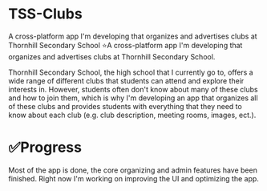 # TSS-Clubs
A cross-platform app I'm developing that organizes and advertises clubs at Thornhill Secondary School
⭐A cross-platform app I'm developing that organizes and advertises clubs at Thornhill Secondary School.

Thornhill Secondary School, the high school that I currently go to, offers a wide range of different clubs that students can attend and explore their interests in. However, students often don't know about many of these clubs and how to join them, which is why I'm developing an app that organizes all of these clubs and provides students with everything that they need to know about each club (e.g. club description, meeting rooms, images, ect.). 

# ✅Progress

Most of the app is done, the core organizing and admin features have been finished. Right now I'm working on improving the UI and optimizing the app.
